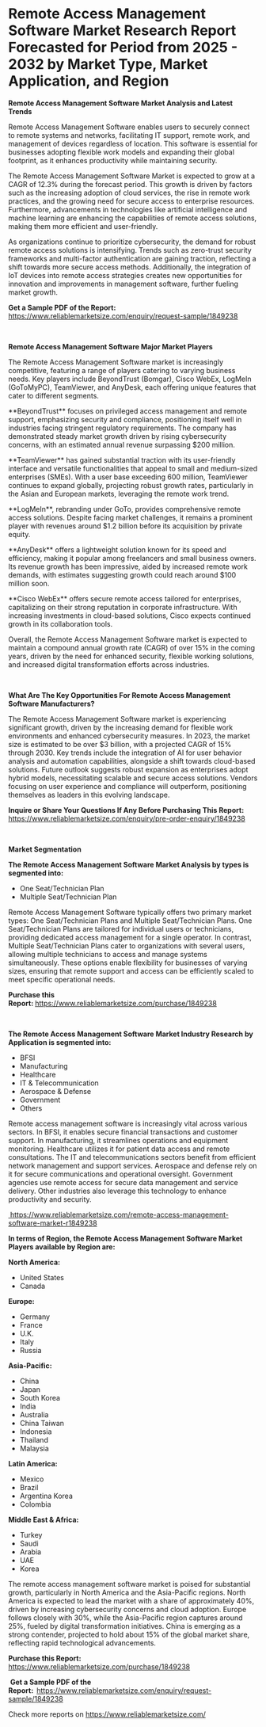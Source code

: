 <p><h1>Remote Access Management Software Market Research Report Forecasted for Period from 2025 -  2032 by Market Type, Market Application, and Region</h1></p><p><strong>Remote Access Management Software Market Analysis and Latest Trends</strong></p>
<p><p>Remote Access Management Software enables users to securely connect to remote systems and networks, facilitating IT support, remote work, and management of devices regardless of location. This software is essential for businesses adopting flexible work models and expanding their global footprint, as it enhances productivity while maintaining security.</p><p>The Remote Access Management Software Market is expected to grow at a CAGR of 12.3% during the forecast period. This growth is driven by factors such as the increasing adoption of cloud services, the rise in remote work practices, and the growing need for secure access to enterprise resources. Furthermore, advancements in technologies like artificial intelligence and machine learning are enhancing the capabilities of remote access solutions, making them more efficient and user-friendly.</p><p>As organizations continue to prioritize cybersecurity, the demand for robust remote access solutions is intensifying. Trends such as zero-trust security frameworks and multi-factor authentication are gaining traction, reflecting a shift towards more secure access methods. Additionally, the integration of IoT devices into remote access strategies creates new opportunities for innovation and improvements in management software, further fueling market growth.</p></p>
<p><strong>Get a Sample PDF of the Report:&nbsp;</strong> <a href="https://www.reliablemarketsize.com/enquiry/request-sample/1849238?utm_campaign=1901&utm_medium=2&utm_source=Github&utm_content=ia&utm_term=11032025&utm_id=remote-access-management-software">https://www.reliablemarketsize.com/enquiry/request-sample/1849238</a></p>
<p>&nbsp;</p>
<p><strong>Remote Access Management Software Major Market Players</strong></p>
<p><p>The Remote Access Management Software market is increasingly competitive, featuring a range of players catering to varying business needs. Key players include BeyondTrust (Bomgar), Cisco WebEx, LogMeIn (GoToMyPC), TeamViewer, and AnyDesk, each offering unique features that cater to different segments.</p><p>**BeyondTrust** focuses on privileged access management and remote support, emphasizing security and compliance, positioning itself well in industries facing stringent regulatory requirements. The company has demonstrated steady market growth driven by rising cybersecurity concerns, with an estimated annual revenue surpassing $200 million.</p><p>**TeamViewer** has gained substantial traction with its user-friendly interface and versatile functionalities that appeal to small and medium-sized enterprises (SMEs). With a user base exceeding 600 million, TeamViewer continues to expand globally, projecting robust growth rates, particularly in the Asian and European markets, leveraging the remote work trend.</p><p>**LogMeIn**, rebranding under GoTo, provides comprehensive remote access solutions. Despite facing market challenges, it remains a prominent player with revenues around $1.2 billion before its acquisition by private equity. </p><p>**AnyDesk** offers a lightweight solution known for its speed and efficiency, making it popular among freelancers and small business owners. Its revenue growth has been impressive, aided by increased remote work demands, with estimates suggesting growth could reach around $100 million soon.</p><p>**Cisco WebEx** offers secure remote access tailored for enterprises, capitalizing on their strong reputation in corporate infrastructure. With increasing investments in cloud-based solutions, Cisco expects continued growth in its collaboration tools.</p><p>Overall, the Remote Access Management Software market is expected to maintain a compound annual growth rate (CAGR) of over 15% in the coming years, driven by the need for enhanced security, flexible working solutions, and increased digital transformation efforts across industries.</p></p>
<p>&nbsp;</p>
<p><strong>What Are The Key Opportunities For Remote Access Management Software Manufacturers?</strong></p>
<p><p>The Remote Access Management Software market is experiencing significant growth, driven by the increasing demand for flexible work environments and enhanced cybersecurity measures. In 2023, the market size is estimated to be over $3 billion, with a projected CAGR of 15% through 2030. Key trends include the integration of AI for user behavior analysis and automation capabilities, alongside a shift towards cloud-based solutions. Future outlook suggests robust expansion as enterprises adopt hybrid models, necessitating scalable and secure access solutions. Vendors focusing on user experience and compliance will outperform, positioning themselves as leaders in this evolving landscape.</p></p>
<p><strong>Inquire or Share Your Questions If Any Before Purchasing This Report:</strong> <a href="https://www.reliablemarketsize.com/enquiry/pre-order-enquiry/1849238?utm_campaign=1901&utm_medium=2&utm_source=Github&utm_content=ia&utm_term=11032025&utm_id=remote-access-management-software">https://www.reliablemarketsize.com/enquiry/pre-order-enquiry/1849238</a></p>
<p>&nbsp;</p>
<p><strong>Market Segmentation</strong></p>
<p><strong>The Remote Access Management Software Market Analysis by types is segmented into:</strong></p>
<p><ul><li>One Seat/Technician Plan</li><li>Multiple Seat/Technician Plan</li></ul></p>
<p><p>Remote Access Management Software typically offers two primary market types: One Seat/Technician Plans and Multiple Seat/Technician Plans. One Seat/Technician Plans are tailored for individual users or technicians, providing dedicated access management for a single operator. In contrast, Multiple Seat/Technician Plans cater to organizations with several users, allowing multiple technicians to access and manage systems simultaneously. These options enable flexibility for businesses of varying sizes, ensuring that remote support and access can be efficiently scaled to meet specific operational needs.</p></p>
<p><strong>Purchase this Report:&nbsp;</strong><a href="https://www.reliablemarketsize.com/purchase/1849238?utm_campaign=1901&utm_medium=2&utm_source=Github&utm_content=ia&utm_term=11032025&utm_id=remote-access-management-software">https://www.reliablemarketsize.com/purchase/1849238</a></p>
<p>&nbsp;</p>
<p><strong>The Remote Access Management Software Market Industry Research by Application is segmented into:</strong></p>
<p><ul><li>BFSI</li><li>Manufacturing</li><li>Healthcare</li><li>IT & Telecommunication</li><li>Aerospace & Defense</li><li>Government</li><li>Others</li></ul></p>
<p><p>Remote access management software is increasingly vital across various sectors. In BFSI, it enables secure financial transactions and customer support. In manufacturing, it streamlines operations and equipment monitoring. Healthcare utilizes it for patient data access and remote consultations. The IT and telecommunications sectors benefit from efficient network management and support services. Aerospace and defense rely on it for secure communications and operational oversight. Government agencies use remote access for secure data management and service delivery. Other industries also leverage this technology to enhance productivity and security.</p></p>
<p><a href="https://www.reliablemarketsize.com/remote-access-management-software-market-r1849238?utm_campaign=1901&utm_medium=2&utm_source=Github&utm_content=ia&utm_term=11032025&utm_id=remote-access-management-software">&nbsp;https://www.reliablemarketsize.com/remote-access-management-software-market-r1849238</a></p>
<p><strong>In terms of Region, the Remote Access Management Software Market Players available by Region are:</strong></p>
<p>
    <p> <strong> North America: </strong>
        <ul>
            <li>United States</li>
            <li>Canada</li>
        </ul>
        </p> 
    <p> <strong> Europe: </strong>
        <ul>
            <li>Germany</li>
            <li>France</li>
            <li>U.K.</li>
            <li>Italy</li>
            <li>Russia</li>
        </ul>
        </p> 
    <p> <strong> Asia-Pacific: </strong>
        <ul>
            <li>China</li>
            <li>Japan</li>
            <li>South Korea</li>
            <li>India</li>
            <li>Australia</li>
            <li>China Taiwan</li>
            <li>Indonesia</li>
            <li>Thailand</li>
            <li>Malaysia</li>
        </ul>
        </p> 
    <p> <strong> Latin America: </strong>
        <ul>
            <li>Mexico</li>
            <li>Brazil</li>
            <li>Argentina Korea</li>
            <li>Colombia</li>
        </ul>
        </p> 
    <p> <strong> Middle East & Africa: </strong>
        <ul>
            <li>Turkey</li>
            <li>Saudi</li>
            <li>Arabia</li>
            <li>UAE</li>
            <li>Korea</li>
        </ul>
    </p>
    </p>
<p><p>The remote access management software market is poised for substantial growth, particularly in North America and the Asia-Pacific regions. North America is expected to lead the market with a share of approximately 40%, driven by increasing cybersecurity concerns and cloud adoption. Europe follows closely with 30%, while the Asia-Pacific region captures around 25%, fueled by digital transformation initiatives. China is emerging as a strong contender, projected to hold about 15% of the global market share, reflecting rapid technological advancements.</p></p>
<p><strong>Purchase this Report: </strong><a href="https://www.reliablemarketsize.com/purchase/1849238?utm_campaign=1901&utm_medium=2&utm_source=Github&utm_content=ia&utm_term=11032025&utm_id=remote-access-management-software">https://www.reliablemarketsize.com/purchase/1849238</a></p>
<p>&nbsp;<strong>Get a Sample PDF of the Report:&nbsp;&nbsp;</strong><a href="https://www.reliablemarketsize.com/enquiry/request-sample/1849238?utm_campaign=1901&utm_medium=2&utm_source=Github&utm_content=ia&utm_term=11032025&utm_id=remote-access-management-software">https://www.reliablemarketsize.com/enquiry/request-sample/1849238</a></p>
<p><strong></strong></p>
<p>Check more reports on <a href="https://www.reliablemarketsize.com/?utm_campaign=1901&utm_medium=2&utm_source=Github&utm_content=ia&utm_term=11032025&utm_id=remote-access-management-software">https://www.reliablemarketsize.com/</a></p>